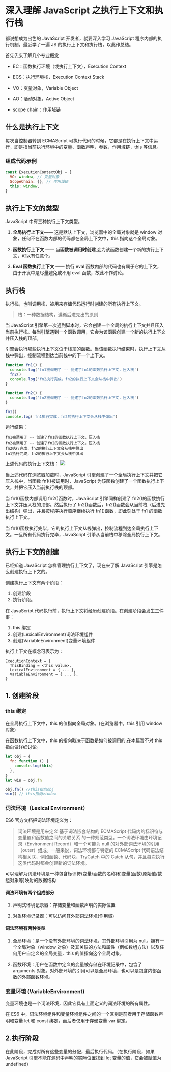 # 深入理解 JavaScript 之执行上下文和执行栈

都说想成为出色的 JavaScript 开发者，就要深入学习 JavaScript 程序内部的执行机制，最近学了一遍 JS 的执行上下文和执行栈，以此作总结。

首先先来了解几个专业概念

- EC：函数执行环境（或执行上下文），Execution Context

- ECS：执行环境栈，Execution Context Stack

- VO：变量对象，Variable Object

- AO：活动对象，Active Object

- scope chain：作用域链

## 什么是执行上下文

每次当控制器转到 ECMAScript 可执行代码的时候，它都是在执行上下文中运行，即是指当前执行环境中的变量、函数声明，参数，作用域链，this 等信息。

### 组成代码示例

```javascript
const ExecutionContextObj = {
  VO: window, // 变量对象
  ScopeChain: {}, // 作用域链
  this: window,
}
```

## 执行上下文的类型

JavaScript 中有三种执行上下文类型。

1. **全局执行上下文**—— 这是默认上下文，浏览器中的全局对象就是 window 对象，任何不在函数内部的代码都在全局上下文中，this 指向这个全局对象。

2. **函数执行上下文** —— 当**函数被调用时创建**,会为该函数创建一个新的执行上下文，可以有任意个。

3. **Eval 函数执行上下文** —— 执行 eval 函数内部的代码也有属于它的上下文，由于开发中是尽量避免或不用 eval 函数，故此不作讨论。

## 执行栈

执行栈，也叫调用栈，被用来存储代码运行时创建的所有执行上下文。

> 栈：一种数据结构，遵循后进先出的原则

当 JavaScript 引擎第一次遇到脚本时，它会创建一个全局的执行上下文并且压入当前执行栈。每当引擎遇到一个函数调用，它会为该函数创建一个新的执行上下文并压入栈的顶部。

引擎会执行那些执行上下文位于栈顶的函数。当该函数执行结束时，执行上下文从栈中弹出，控制流程到达当前栈中的下一个上下文。

```javascript
function fn1() {
  console.log('fn1被调用了 -- 创建了fn1的函数执行上下文，压入栈')
  fn2()
  console.log('fn2执行完成，fn2的执行上下文会从栈中弹出')
}

function fn2() {
  console.log('fn2被调用了 -- 创建了fn2的函数执行上下文，压入栈')
}

fn1()
console.log('fn1执行完成，fn2的执行上下文会从栈中弹出')
```

运行结果：

```
fn1被调用了 -- 创建了fn1的函数执行上下文，压入栈
fn2被调用了 -- 创建了fn2的函数执行上下文，压入栈
fn2执行完成，fn2的执行上下文会从栈中弹出
fn1执行完成，fn2的执行上下文会从栈中弹出
```

上述代码的执行上下文栈：
![](https://user-gold-cdn.xitu.io/2019/11/27/16ead7c041a4b415?w=1276&h=316&f=png&s=30716)

当上述代码在浏览器加载时，JavaScript 引擎创建了一个全局执行上下文并把它压入栈中，当函数 fn1()被调用时，JavaScript 为该函数创建了一个函数执行上下文，并把它压入当前执行栈的顶部。

当 fn1()函数内部调用 fn2()函数时，JavaScript 引擎同样创建了 fn2()的函数执行上下文并压入栈的顶部。然后执行了 fn2()函数后，fn2()函数会从当前栈（后进先出结构）弹出，并且按程序执行顺序继续执行 fn1()函数，即此刻处于 fn1 的函数执行上下文。

当 fn1()函数执行完毕，它的执行上下文从栈弹出，控制流程到达全局执行上下文。一旦所有代码执行完毕，JavaScript 引擎从当前栈中移除全局执行上下文。

## 执行上下文的创建

已经知道 JavaScript 怎样管理执行上下文了，现在来了解 JavaScript 引擎是怎么创建执行上下文的。

创建执行上下文有两个阶段：

1. 创建阶段
2. 执行阶段。

在 JavaScript 代码执行前，执行上下文将经历创建阶段。在创建阶段会发生三件事：

1. this 绑定
2. 创建(LexicalEnvironment)词法环境组件
3. 创建(VariableEnvironment)变量环境组件

执行上下文在概念可表示为：

```
ExecutionContext = {
  ThisBinding = <this value>,
  LexicalEnvironment = { ... },
  VariableEnvironment = { ... },
}
```

## 1. 创建阶段

### this 绑定

在全局执行上下文中，this 的值指向全局对象。(在浏览器中，this 引用 window 对象)

在函数执行上下文中，this 的指向取决于函数是如何被调用的,在本篇暂不对 this 指向做详细讨论。

```javascript
let obj = {
  fn: function () {
    console.log(this)
  },
}
let win = obj.fn

obj.fn() //this指向obj
win() // this指向window
```

### 词法环境（Lexical Environment）

ES6 官方文档把词法环境定义为：

> 词法环境是用来定义 基于词法嵌套结构的 ECMAScript 代码内的标识符与变量值和函数值之间的关联关系 的一种规范类型。一个词法环境由环境记录（Environment Record）和一个可能为 null 的对外部词法环境的引用（outer）组成。一般来说，词法环境都与特定的 ECMAScript 代码语法结构相关联，例如函数、代码块、TryCatch 中的 Catch 从句，并且每次执行这类代码时都会创建新的词法环境。

可以理解为词法环境是一种包含标识符(变量/函数的名称)和变量(函数/原始值/数组对象等)映射的数据结构

#### 词法环境有两个组成部分

1. 声明式环境记录器：存储变量和函数声明的实际位置

2. 对象环境记录器：可以访问其外部词法环境(作用域)

#### 词法环境有两种类型

1. 全局环境：是一个没有外部环境的词法环境，其外部环境引用为 null。拥有一个全局对象（window 对象）及其关联的方法和属性（例如数组方法）以及任何用户自定义的全局变量，this 的值指向这个全局对象。

2. 函数环境：用户在函数中定义的变量被存储在环境记录中，包含了 arguments 对象。对外部环境的引用可以是全局环境，也可以是包含内部函数的外部函数环境。

### 变量环境 (VariableEnvironment)

变量环境也是一个词法环境，因此它具有上面定义的词法环境的所有属性。

在 ES6 中，词法环境组件和变量环境组件之间的一个区别是前者用于存储函数声明和变量 let 和 const 绑定，而后者仅用于存储变量 var 绑定。

## 2.执行阶段

在此阶段，完成对所有这些变量的分配，最后执行代码。（在执行阶段，如果 JavaScript 引擎不能在源码中声明的实际位置找到 let 变量的值，它会被赋值为 undefined）
